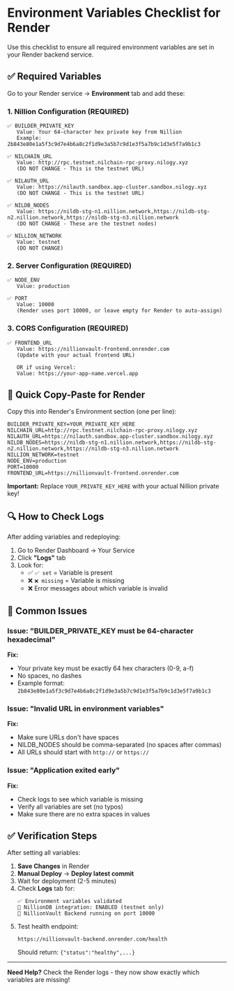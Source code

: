 # Environment Variables Checklist for Render

Use this checklist to ensure all required environment variables are set in your Render backend service.

## ✅ Required Variables

Go to your Render service → **Environment** tab and add these:

### 1. Nillion Configuration (REQUIRED)

```
✅ BUILDER_PRIVATE_KEY
   Value: Your 64-character hex private key from Nillion
   Example: 2b843e80e1a5f3c9d7e4b6a8c2f1d9e3a5b7c9d1e3f5a7b9c1d3e5f7a9b1c3
   
✅ NILCHAIN_URL
   Value: http://rpc.testnet.nilchain-rpc-proxy.nilogy.xyz
   (DO NOT CHANGE - This is the testnet URL)
   
✅ NILAUTH_URL
   Value: https://nilauth.sandbox.app-cluster.sandbox.nilogy.xyz
   (DO NOT CHANGE - This is the testnet URL)
   
✅ NILDB_NODES
   Value: https://nildb-stg-n1.nillion.network,https://nildb-stg-n2.nillion.network,https://nildb-stg-n3.nillion.network
   (DO NOT CHANGE - These are the testnet nodes)
   
✅ NILLION_NETWORK
   Value: testnet
   (DO NOT CHANGE)
```

### 2. Server Configuration (REQUIRED)

```
✅ NODE_ENV
   Value: production
   
✅ PORT
   Value: 10000
   (Render uses port 10000, or leave empty for Render to auto-assign)
```

### 3. CORS Configuration (REQUIRED)

```
✅ FRONTEND_URL
   Value: https://nillionvault-frontend.onrender.com
   (Update with your actual frontend URL)
   
   OR if using Vercel:
   Value: https://your-app-name.vercel.app
```

## 📝 Quick Copy-Paste for Render

Copy this into Render's Environment section (one per line):

```
BUILDER_PRIVATE_KEY=YOUR_PRIVATE_KEY_HERE
NILCHAIN_URL=http://rpc.testnet.nilchain-rpc-proxy.nilogy.xyz
NILAUTH_URL=https://nilauth.sandbox.app-cluster.sandbox.nilogy.xyz
NILDB_NODES=https://nildb-stg-n1.nillion.network,https://nildb-stg-n2.nillion.network,https://nildb-stg-n3.nillion.network
NILLION_NETWORK=testnet
NODE_ENV=production
PORT=10000
FRONTEND_URL=https://nillionvault-frontend.onrender.com
```

**Important:** Replace `YOUR_PRIVATE_KEY_HERE` with your actual Nillion private key!

## 🔍 How to Check Logs

After adding variables and redeploying:

1. Go to Render Dashboard → Your Service
2. Click **"Logs"** tab
3. Look for:
   - ✅ `✅ set` = Variable is present
   - ❌ `❌ missing` = Variable is missing
   - ❌ Error messages about which variable is invalid

## 🐛 Common Issues

### Issue: "BUILDER_PRIVATE_KEY must be 64-character hexadecimal"

**Fix:** 
- Your private key must be exactly 64 hex characters (0-9, a-f)
- No spaces, no dashes
- Example format: `2b843e80e1a5f3c9d7e4b6a8c2f1d9e3a5b7c9d1e3f5a7b9c1d3e5f7a9b1c3`

### Issue: "Invalid URL in environment variables"

**Fix:**
- Make sure URLs don't have spaces
- NILDB_NODES should be comma-separated (no spaces after commas)
- All URLs should start with `http://` or `https://`

### Issue: "Application exited early"

**Fix:**
- Check logs to see which variable is missing
- Verify all variables are set (no typos)
- Make sure there are no extra spaces in values

## ✅ Verification Steps

After setting all variables:

1. **Save Changes** in Render
2. **Manual Deploy** → **Deploy latest commit**
3. Wait for deployment (2-5 minutes)
4. Check **Logs** tab for:
   ```
   ✅ Environment variables validated
   🔐 NillionDB integration: ENABLED (testnet only)
   🚀 NillionVault Backend running on port 10000
   ```
5. Test health endpoint:
   ```
   https://nillionvault-backend.onrender.com/health
   ```
   Should return: `{"status":"healthy",...}`

---

**Need Help?** Check the Render logs - they now show exactly which variables are missing!

